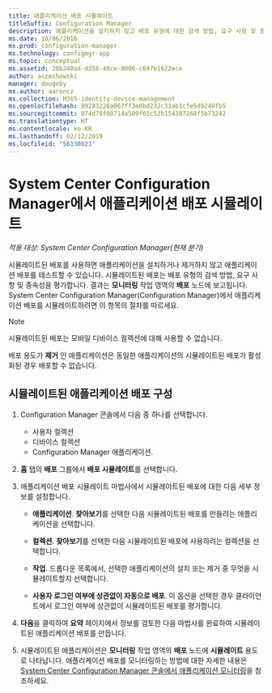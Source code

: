 ```yaml
---
title: 애플리케이션 배포 시뮬레이트
titleSuffix: Configuration Manager
description: 애플리케이션을 설치하지 않고 배포 유형에 대한 검색 방법, 요구 사항 및 종속성을 평가합니다.
ms.date: 10/06/2016
ms.prod: configuration-manager
ms.technology: configmgr-app
ms.topic: conceptual
ms.assetid: 28b240a4-d358-40ce-8006-c697b1622ece
author: aczechowski
manager: dougeby
ms.author: aaroncz
ms.collection: M365-identity-device-management
ms.openlocfilehash: 89283226a067ff3e0bd232c33ab1cfe5d9240fb5
ms.sourcegitcommit: 874d78f08714a509f61c52b154387268f5b73242
ms.translationtype: HT
ms.contentlocale: ko-KR
ms.lasthandoff: 02/12/2019
ms.locfileid: "56130023"
---
```

# <a name="simulate-application-deployments-with-system-center-configuration-manager"></a>System Center Configuration Manager에서 애플리케이션 배포 시뮬레이트

*적용 대상: System Center Configuration Manager(현재 분기)*

시뮬레이트된 배포를 사용하면 애플리케이션을 설치하거나 제거하지 않고 애플리케이션 배포를 테스트할 수 있습니다. 시뮬레이트된 배포는 배포 유형의 검색 방법, 요구 사항 및 종속성을 평가합니다. 결과는 **모니터링** 작업 영역의 **배포** 노드에 보고됩니다. System Center Configuration Manager(Configuration Manager)에서 애플리케이션 배포를 시뮬레이트하려면 이 항목의 절차를 따르세요.  

> [!NOTE]  
> 시뮬레이트된 배포는 모바일 디바이스 컬렉션에 대해 사용할 수 없습니다.  
>   
> 배포 용도가 **제거** 인 애플리케이션은 동일한 애플리케이션의 시뮬레이트된 배포가 활성화된 경우 배포할 수 없습니다.  

## <a name="configure-a-simulated-application-deployment"></a>시뮬레이트된 애플리케이션 배포 구성

1.  Configuration Manager 콘솔에서 다음 중 하나를 선택합니다.  
    -   사용자 컬렉션  
    -   디바이스 컬렉션  
    -   Configuration Manager 애플리케이션.  

2.  **홈** 탭의 **배포** 그룹에서 **배포 시뮬레이트**를 선택합니다.  

3.  애플리케이션 배포 시뮬레이트 마법사에서 시뮬레이트된 배포에 대한 다음 세부 정보를 설정합니다.  

    -   **애플리케이션**. **찾아보기**를 선택한 다음 시뮬레이트된 배포를 만들려는 애플리케이션을 선택합니다.  

    -   **컬렉션**. **찾아보기**를 선택한 다음 시뮬레이트된 배포에 사용하려는 컬렉션을 선택합니다.  

    -   **작업**. 드롭다운 목록에서, 선택한 애플리케이션의 설치 또는 제거 중 무엇을 시뮬레이트할지 선택합니다.  

    -   **사용자 로그인 여부에 상관없이 자동으로 배포**. 이 옵션을 선택한 경우 클라이언트에서 로그인 여부에 상관없이 시뮬레이트된 배포를 평가합니다.  

4.  **다음**을 클릭하여 **요약** 페이지에서 정보를 검토한 다음 마법사를 완료하여 시뮬레이트된 애플리케이션 배포를 만듭니다.  

5.  시뮬레이트된 애플리케이션은 **모니터링** 작업 영역의 **배포** 노드에 **시뮬레이트** 용도로 나타납니다. 애플리케이션 배포를 모니터링하는 방법에 대한 자세한 내용은 [System Center Configuration Manager 콘솔에서 애플리케이션 모니터링](../../apps/deploy-use/monitor-applications-from-the-console.md)을 참조하세요.  
